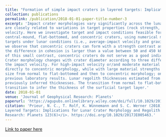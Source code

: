 ```yaml
---
title: "Formation of simple impact craters in layered targets: Implications for lunar crater morphology and regolith thickness."
collection: publications 
permalink: /publication/2018-01-01-paper-title-number-3 
excerpt: 'Impact crater morphologies vary significantly across the lunar maria. Craters with diameter less than 400 m 
are closely related to variations in target properties (rock strength, porosity, and layering) as well as the impact 
velocity. Here we investigate target and impact conditions feasible for reproducing crater morphologies, such as normal, 
central‐mound, flat‐bottomed, and concentric craters, using numerical models of impact crater formation in two‐layer 
targets under lunar conditions (i.e., average‐impact velocity and gravity). Based on more than 1,000 numerical models, 
we observe that concentric craters can form with a strength contrast as low as factor of 2 between the layers as long as 
the difference in cohesion is larger than a value between 50 and 450 kPa (for an impact velocity of 12.7 km/s). Because 
of this small contrast, concentric craters do not serve as a good indication for the lunar regolith‐mare interface. 
Crater morphology changes with crater diameter according to three different scenarios depending on layers strengths and 
the impact velocity. For high‐impact velocity or/and moderate material strength, normal crater morphology transitions 
directly to concentric morphology, while with large material strengths and/or low‐impact velocity, craters change with 
size from normal to flat‐bottomed and then to concentric morphology; only this latter pathway is consistent with 
previous laboratory results. Lunar regolith thicknesses estimated from crater morphologies can differ by up to 80% from 
previously inferred thicknesses. The transition from normal to flat‐bottomed craters is found to be the most robust 
transition to infer the thickness of the surficial target layer.' 
date: 2018-01-01 
venue: 'Journal of Geophysical Research: Planets'
paperurl: 'https://agupubs.onlinelibrary.wiley.com/doi/full/10.1029/2017JE005463'
citation: 'Prieur, N. C., T. Rolf, K. Wünnemann and S. C. Werner (2018). &quot;Formation of Simple Impact Craters in
Layered Targets: Implications for Lunar Crater Morphology and Regolith Thickness.&quot; <i>Journal of Geophysical
Research: Planets 123(6)</i>. https://doi.org/10.1029/2017JE005463.'
---
```


[Link to paper here](https://agupubs.onlinelibrary.wiley.com/doi/full/10.1029/2017JE005463)
